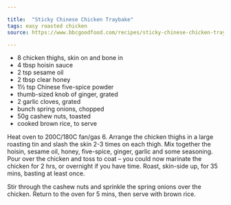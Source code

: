 ```yaml
---

title:  "Sticky Chinese Chicken Traybake"
tags: easy roasted chicken
source: https://www.bbcgoodfood.com/recipes/sticky-chinese-chicken-traybake

---
```

* 8 chicken thighs, skin on and bone in
* 4 tbsp hoisin sauce
* 2 tsp sesame oil
* 2 tbsp clear honey
* 1½ tsp Chinese five-spice powder
* thumb-sized knob of ginger, grated
* 2 garlic cloves, grated
* bunch spring onions, chopped
* 50g cashew nuts, toasted
* cooked brown rice, to serve

Heat oven to 200C/180C fan/gas 6. Arrange the chicken thighs in a large roasting tin and slash the skin 2-3 times on each thigh. Mix together the hoisin, sesame oil, honey, five-spice, ginger, garlic and some seasoning. Pour over the chicken and toss to coat – you could now marinate the chicken for 2 hrs, or overnight if you have time. Roast, skin-side up, for 35 mins, basting at least once.

Stir through the cashew nuts and sprinkle the spring onions over the chicken. Return to the oven for 5 mins, then serve with brown rice.